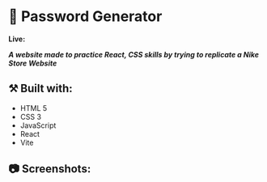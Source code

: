 # 👟 Password Generator

**Live:**

***A website made to practice React, CSS skills by trying to replicate a Nike Store Website***

## ⚒️ Built with:
- HTML 5
- CSS 3
- JavaScript
- React
- Vite

## 📷 Screenshots:

